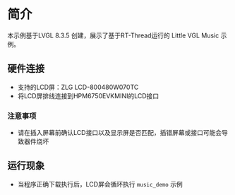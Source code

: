 # 简介

本示例基于LVGL 8.3.5 创建，展示了基于RT-Thread运行的 Little VGL Music 示例。


## 硬件连接

- 支持的LCD屏：ZLG LCD-800480W070TC
- 将LCD屏排线连接到HPM6750EVKMINI的LCD接口
###  注意事项

- 请在插入屏幕前确认LCD接口以及显示屏是否匹配，插错屏幕或接口可能会导致器件烧坏

## 运行现象

- 当程序正确下载执行后，LCD屏会循环执行 `music_demo` 示例
